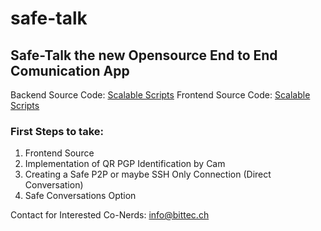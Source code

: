 # safe-talk

## Safe-Talk the new Opensource End to End Comunication App

Backend Source Code: [Scalable Scripts](https://github.com/scalablescripts/dotnet-chat)
Frontend Source Code: [Scalable Scripts](https://github.com/scalablescripts/react-chat)

### First Steps to take:

1. Frontend Source
2. Implementation of QR PGP Identification by Cam
3. Creating a Safe P2P or maybe SSH Only Connection (Direct Conversation) 
4. Safe Conversations Option

Contact for Interested Co-Nerds: info@bittec.ch
